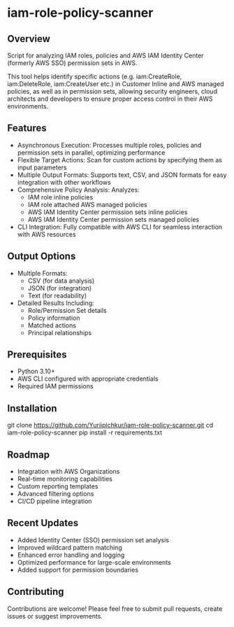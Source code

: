 # iam-role-policy-scanner
## Overview
Script for analyzing IAM roles, policies and AWS IAM Identity Center (formerly AWS SSO) permission sets in AWS.

This tool helps identify specific actions (e.g. iam:CreateRole, iam:DeleteRole, iam:CreateUser etc.) in Customer Inline and AWS managed policies, as well as in permission sets, allowing security engineers, cloud architects and developers to ensure proper access control in their AWS environments.

## Features
* Asynchronous Execution: Processes multiple roles, policies and permission sets in parallel, optimizing performance
* Flexible Target Actions: Scan for custom actions by specifying them as input parameters
* Multiple Output Formats: Supports text, CSV, and JSON formats for easy integration with other workflows
* Comprehensive Policy Analysis: Analyzes:
  * IAM role inline policies
  * IAM role attached AWS managed policies
  * AWS IAM Identity Center permission sets inline policies
  * AWS IAM Identity Center permission sets managed policies
* CLI Integration: Fully compatible with AWS CLI for seamless interaction with AWS resources

## Output Options
- Multiple Formats:
  - CSV (for data analysis)
  - JSON (for integration)
  - Text (for readability)
- Detailed Results Including:
  - Role/Permission Set details
  - Policy information
  - Matched actions
  - Principal relationships

## Prerequisites
* Python 3.10+
* AWS CLI configured with appropriate credentials
* Required IAM permissions

## Installation
git clone https://github.com/Yuriipichkur/iam-role-policy-scanner.git
cd iam-role-policy-scanner
pip install -r requirements.txt

## Roadmap
* Integration with AWS Organizations
* Real-time monitoring capabilities
* Custom reporting templates
* Advanced filtering options
* CI/CD pipeline integration

## Recent Updates
* Added Identity Center (SSO) permission set analysis
* Improved wildcard pattern matching
* Enhanced error handling and logging
* Optimized performance for large-scale environments
* Added support for permission boundaries

##  Contributing
Contributions are welcome! Please feel free to submit pull requests, create issues or suggest improvements.
